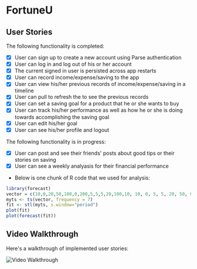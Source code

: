 # FortuneU

## User Stories

The following functionality is completed:

- [x] User can sign up to create a new account using Parse authentication
- [x] User can log in and log out of his or her account
- [x] The current signed in user is persisted across app restarts
- [x] User can record income/expense/saving to the app
- [x] User can view his/her previous records of income/expense/saving in a timeline
- [x] User can pull to refresh the to see the previous records
- [x] User can set a saving goal for a product that he or she wants to buy
- [x] User can track his/her performance as well as how he or she is doing towards accomplishing the saving goal
- [x] User can edit his/her goal
- [x] User can see his/her profile and logout

The following functionality is in progress:
- [x] User can post and see their friends' posts about good tips or their stories on saving
- [x] User can see a weekly analyasis for their financial performance
- Below is one chunk of R code that we used for analysis:
```r
library(forecast)
vector = c(10,0,20,50,100,0,200,5,5,5,20,100,10, 10, 0, 5, 5, 20, 50, 0, 20 )
myts <- ts(vector, frequency = 7)
fit <- stl(myts, s.window="period")
plot(fit)
plot(forecast(fit))
```

## Video Walkthrough

Here's a walkthrough of implemented user stories:

<img src='http://g.recordit.co/WgZCOUOYUw.gif' title='Video Walkthrough' width='' alt='Video Walkthrough' />

